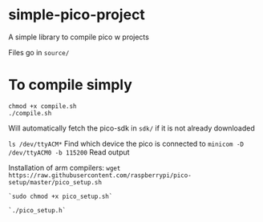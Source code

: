 # simple-pico-project
A simple library to compile pico w projects

Files go in `source/`

# To compile simply 
    chmod +x compile.sh
    ./compile.sh

Will automatically fetch the pico-sdk in `sdk/` if it is not already downloaded

`ls /dev/ttyACM*` Find which device the pico is connected to
`minicom -D /dev/ttyACM0 -b 115200` Read output

Installation of arm compilers: 
    `wget https://raw.githubusercontent.com/raspberrypi/pico-setup/master/pico_setup.sh`
    
    `sudo chmod +x pico_setup.sh`
    
    `./pico_setup.h`
